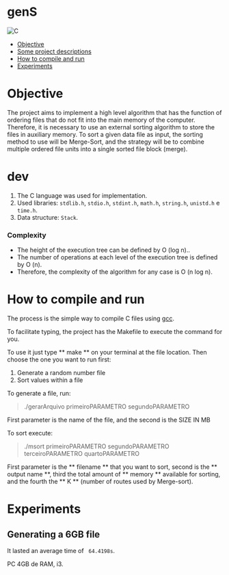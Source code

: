 # genS

![C](https://img.shields.io/badge/language-c-green.svg?style=flat-square)

- [Objective](#objective)
- [Some project descriptions](#dev)
- [How to compile and run](#how-to-compile-and-run)
- [Experiments](#experiments)

# Objective

The project aims to implement a high level algorithm that has the function of ordering files that do not fit into the main memory of the computer. Therefore, it is necessary to use an external sorting algorithm to store the files in auxiliary memory. To sort a given data file as input, the sorting method to use will be Merge-Sort, and the strategy will be to combine multiple ordered file units into a single sorted file block (merge).

# dev

1. The C language was used for implementation.
2. Used libraries: `stdlib.h`, `stdio.h`, `stdint.h`, `math.h`, `string.h`, `unistd.h` e `time.h`.
3. Data structure: `Stack`.

### Complexity

- The height of the execution tree can be defined by O (log n)..
- The number of operations at each level of the execution tree is defined by O (n).
- Therefore, the complexity of the algorithm for any case is O (n log n).

# How to compile and run

The process is the simple way to compile C files using [gcc](https://gcc.gnu.org/).

To facilitate typing, the project has the Makefile to execute the command for you.

To use it just type ** make ** on your terminal at the file location. Then choose the one you want to run first:

1. Generate a random number file
2. Sort values within a file

To generate a file, run:

> ./gerarArquivo primeiroPARAMETRO segundoPARAMETRO

First parameter is the name of the file, and the second is the SIZE IN MB

To sort execute:

> ./msort primeiroPARAMETRO segundoPARAMETRO terceiroPARAMETRO quartoPARAMETRO

First parameter is the ** filename ** that you want to sort, second is the ** output name **, third the total amount of ** memory ** available for sorting, and the fourth the ** K ** (number of routes used by Merge-sort).

# Experiments

## Generating a 6GB file
    
It lasted an average time of `` 64.4198s``.

PC 4GB de RAM, i3.
